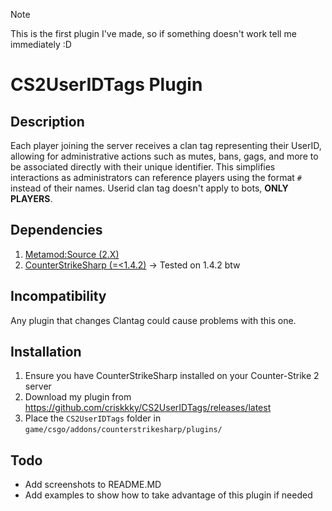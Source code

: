 > [!NOTE]
> This is the first plugin I've made, so if something doesn't work tell me immediately :D

# CS2UserIDTags Plugin

## Description
Each player joining the server receives a clan tag representing their UserID, allowing for administrative actions such as mutes, bans, gags, and more to be associated directly with their unique identifier. This simplifies interactions as administrators can reference players using the format `#` instead of their names. Userid clan tag doesn't apply to bots, **ONLY PLAYERS**.

## Dependencies
1. [Metamod:Source (2.X)](https://www.sourcemm.net/downloads.php/?branch=master)
2. [CounterStrikeSharp (=<1.4.2)](https://github.com/roflmuffin/CounterStrikeSharp/releases/) -> Tested on 1.4.2 btw

## Incompatibility
Any plugin that changes Clantag could cause problems with this one.

## Installation
1. Ensure you have CounterStrikeSharp installed on your Counter-Strike 2 server
2. Download my plugin from https://github.com/criskkky/CS2UserIDTags/releases/latest
3. Place the `CS2UserIDTags` folder in `game/csgo/addons/counterstrikesharp/plugins/`

## Todo
- Add screenshots to README.MD
- Add examples to show how to take advantage of this plugin if needed
